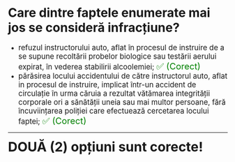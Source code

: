 # Care dintre faptele enumerate mai jos se consideră infracțiune?

- <span style="font-size: larger;">refuzul instructorului auto, aflat în procesul de instruire de a se supune recoltării probelor biologice sau testării aerului expirat, în vederea stabilirii alcoolemiei; <span style="color: green; font-size: larger;">✅ (Corect)</span></span>
- <span style="font-size: larger;">părăsirea locului accidentului de către instructorul auto, aflat in procesul de instruire, implicat într-un accident de circulație în urma căruia a rezultat vătămarea integrității corporale ori a sănătății uneia sau mai multor persoane, fără încuviințarea poliției care efectuează cercetarea locului faptei; <span style="color: green; font-size: larger;">✅ (Corect)</span></span>

---

<span style="font-size: 30px; font-weight: bold;">**DOUĂ (2) opțiuni sunt corecte!**</span>